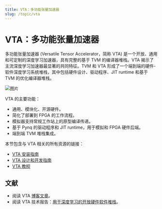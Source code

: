 ```yaml
---
title: VTA：多功能张量加速器
slug: /topic/vta
---
```


# VTA：多功能张量加速器

多功能张量加速器 (Versatile Tensor Accelerator，简称 VTA) 是一个开放、通用和可定制的深度学习加速器，具有完整的基于 TVM 的编译器堆栈。VTA 揭示了主流深度学习加速器最显著的共同特征。TVM 和 VTA 形成了一个端到端的硬件-软件深度学习系统堆栈，其中包括硬件设计、驱动程序、JIT runtime 和基于 TVM 的优化编译器堆栈。

![图片](https://raw.githubusercontent.com/uwsampl/web-data/main/vta/blogpost/vta_overview.png)

VTA 的主要功能：

* 通用、模块化、开源硬件。
* 简化了部署到 FPGA 的工作流程。
* 模拟器支持常规工作站上的原型编译传递。
* 基于 Pynq 的驱动程序和 JIT runtime，用于模拟和 FPGA 硬件后端。
* 端到端 TVM 堆栈集成。

本节包含与 VTA 相关的所有资源的链接：

* [VTA 安装指南](vta/install)
* [VTA 设计和开发指南](vta/dev)
* [VTA 教程](vta/tutorials)

## 文献

* 阅读 VTA [博客文章](https://tvm.apache.org/2018/07/12/vta-release-announcement)。
* 阅读 VTA 技术报告：[用于深度学习的开放硬件软件堆栈](https://arxiv.org/abs/1807.04188)。
